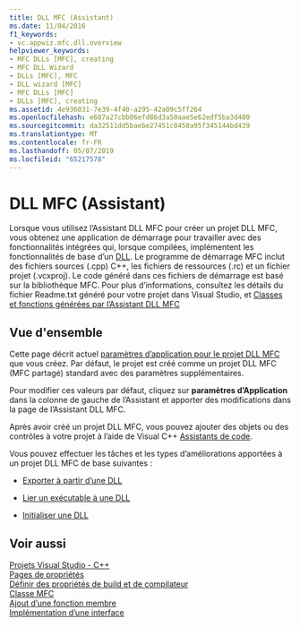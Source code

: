 ```yaml
---
title: DLL MFC (Assistant)
ms.date: 11/04/2016
f1_keywords:
- vc.appwiz.mfc.dll.overview
helpviewer_keywords:
- MFC DLLs [MFC], creating
- MFC DLL Wizard
- DLLs [MFC], MFC
- DLL wizard [MFC]
- MFC DLLs [MFC]
- DLLs [MFC], creating
ms.assetid: 4e936031-7e39-4f40-a295-42a09c5ff264
ms.openlocfilehash: e607a27cbb06efd86d3a50aae5e62edf5ba3d400
ms.sourcegitcommit: da32511dd5baebe27451c0458a95f345144bd439
ms.translationtype: MT
ms.contentlocale: fr-FR
ms.lasthandoff: 05/07/2019
ms.locfileid: "65217578"
---
```

# <a name="mfc-dll-wizard"></a>DLL MFC (Assistant)

Lorsque vous utilisez l’Assistant DLL MFC pour créer un projet DLL MFC, vous obtenez une application de démarrage pour travailler avec des fonctionnalités intégrées qui, lorsque compilées, implémentent les fonctionnalités de base d’un [DLL](../../build/dlls-in-visual-cpp.md). Le programme de démarrage MFC inclut des fichiers sources (.cpp) C++, les fichiers de ressources (.rc) et un fichier projet (.vcxproj). Le code généré dans ces fichiers de démarrage est basé sur la bibliothèque MFC. Pour plus d’informations, consultez les détails du fichier Readme.txt généré pour votre projet dans Visual Studio, et [Classes et fonctions générées par l’Assistant DLL MFC](../../mfc/reference/classes-and-functions-generated-by-the-mfc-dll-wizard.md)

## <a name="overview"></a>Vue d'ensemble

Cette page décrit actuel [paramètres d’application pour le projet DLL MFC](../../mfc/reference/application-settings-mfc-dll-wizard.md) que vous créez. Par défaut, le projet est créé comme un projet DLL MFC (MFC partagé) standard avec des paramètres supplémentaires.

Pour modifier ces valeurs par défaut, cliquez sur **paramètres d’Application** dans la colonne de gauche de l’Assistant et apporter des modifications dans la page de l’Assistant DLL MFC.

Après avoir créé un projet DLL MFC, vous pouvez ajouter des objets ou des contrôles à votre projet à l’aide de Visual C++ [Assistants de code](../../ide/adding-functionality-with-code-wizards-cpp.md).

Vous pouvez effectuer les tâches et les types d’améliorations apportées à un projet DLL MFC de base suivantes :

- [Exporter à partir d’une DLL](../../build/exporting-from-a-dll.md)

- [Lier un exécutable à une DLL](../../build/linking-an-executable-to-a-dll.md)

- [Initialiser une DLL](../../build/run-time-library-behavior.md#initializing-a-dll)

## <a name="see-also"></a>Voir aussi

[Projets Visual Studio - C++](../../build/creating-and-managing-visual-cpp-projects.md)<br/>
[Pages de propriétés](../../build/reference/property-pages-visual-cpp.md)<br/>
[Définir des propriétés de build et de compilateur](../../build/working-with-project-properties.md)<br/>
[Classe MFC](../../mfc/reference/adding-an-mfc-class.md)<br/>
[Ajout d’une fonction membre](../../ide/adding-a-member-function-visual-cpp.md)<br/>
[Implémentation d’une interface](../../ide/implementing-an-interface-visual-cpp.md)<br/>
